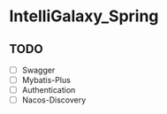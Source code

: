 # IntelliGalaxy_Spring
## TODO
- [ ] Swagger
- [ ] Mybatis-Plus
- [ ] Authentication
- [ ] Nacos-Discovery